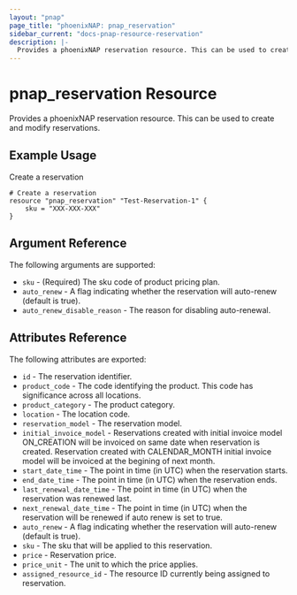 ```yaml
---
layout: "pnap"
page_title: "phoenixNAP: pnap_reservation"
sidebar_current: "docs-pnap-resource-reservation"
description: |-
  Provides a phoenixNAP reservation resource. This can be used to create and modify reservations.
---
```


# pnap_reservation Resource

Provides a phoenixNAP reservation resource. This can be used to create and modify reservations.



## Example Usage

Create a reservation 

```hcl
# Create a reservation
resource "pnap_reservation" "Test-Reservation-1" {
    sku = "XXX-XXX-XXX"    
}
```

## Argument Reference

The following arguments are supported:

* `sku` - (Required) The sku code of product pricing plan.
* `auto_renew` - A flag indicating whether the reservation will auto-renew (default is true).
* `auto_renew_disable_reason` - The reason for disabling auto-renewal.


## Attributes Reference

The following attributes are exported:

* `id` - The reservation identifier.
* `product_code` - The code identifying the product. This code has significance across all locations.
* `product_category` - The product category.
* `location` - The location code.
* `reservation_model` - The reservation model.
* `initial_invoice_model` - Reservations created with initial invoice model ON_CREATION will be invoiced on same date when reservation is created. Reservation created with CALENDAR_MONTH initial invoice model will be invoiced at the begining of next month.
* `start_date_time` - The point in time (in UTC) when the reservation starts.
* `end_date_time` - The point in time (in UTC) when the reservation ends.
* `last_renewal_date_time` - The point in time (in UTC) when the reservation was renewed last.
* `next_renewal_date_time` - The point in time (in UTC) when the reservation will be renewed if auto renew is set to true.
* `auto_renew` - A flag indicating whether the reservation will auto-renew (default is true).
* `sku` - The sku that will be applied to this reservation.
* `price` - Reservation price.
* `price_unit` - The unit to which the price applies.
* `assigned_resource_id` - The resource ID currently being assigned to reservation.

